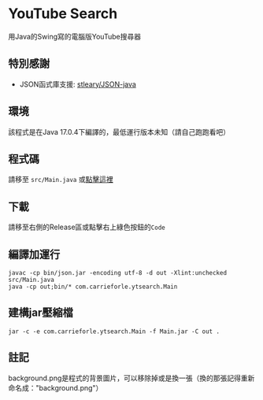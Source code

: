 # YouTube Search
用Java的Swing寫的電腦版YouTube搜尋器

## 特別感謝
- JSON函式庫支援: [stleary/JSON-java](https://github.com/stleary/JSON-java)

## 環境
該程式是在Java 17.0.4下編譯的，最低運行版本未知（請自己跑跑看吧）

## 程式碼
請移至 `src/Main.java` 或[點擊這裡](/src/Main.java)

## 下載
請移至右側的Release區或點擊右上綠色按鈕的`Code`

## 編譯加運行
    javac -cp bin/json.jar -encoding utf-8 -d out -Xlint:unchecked src/Main.java
    java -cp out;bin/* com.carrieforle.ytsearch.Main
    
## 建構jar壓縮檔
    jar -c -e com.carrieforle.ytsearch.Main -f Main.jar -C out .

## 註記
background.png是程式的背景圖片，可以移除掉或是換一張（換的那張記得重新命名成："background.png"）

